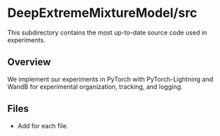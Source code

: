 # DeepExtremeMixtureModel/src

This subdirectory contains the most up-to-date source code used in experiments.

## Overview

We implement our experiments in PyTorch with PyTorch-Lightning and WandB for experimental organization, tracking, and logging. 

## Files

- Add for each file.
